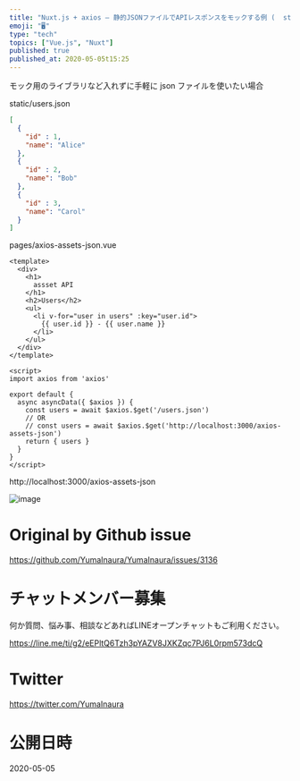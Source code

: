 ```yaml
---
title: "Nuxt.js + axios – 静的JSONファイルでAPIレスポンスをモックする例 (  static json file like "
emoji: "🖥"
type: "tech"
topics: ["Vue.js", "Nuxt"]
published: true
published_at: 2020-05-05t15:25
---
```


モック用のライブラリなど入れずに手軽に json ファイルを使いたい場合


static/users.json

```json
[
  {
    "id" : 1,
    "name": "Alice"
  },
  {
    "id" : 2,
    "name": "Bob"
  },
  {
    "id" : 3,
    "name": "Carol"
  }
]

```


pages/axios-assets-json.vue


```vue
<template>
  <div>
    <h1>
      assset API
    </h1>
    <h2>Users</h2>
    <ul>
      <li v-for="user in users" :key="user.id">
        {{ user.id }} - {{ user.name }}
      </li>
    </ul>
  </div>
</template>

<script>
import axios from 'axios'

export default {
  async asyncData({ $axios }) {
    const users = await $axios.$get('/users.json')
    // OR
    // const users = await $axios.$get('http://localhost:3000/axios-assets-json')
    return { users }
  }
}
</script>

```

http://localhost:3000/axios-assets-json

![image](https://user-images.githubusercontent.com/13635059/80937567-a1006500-8e10-11ea-9ec7-8bc97cee737a.png)


# Original by Github issue

https://github.com/YumaInaura/YumaInaura/issues/3136











<!-- Update From Qiita API -->

# チャットメンバー募集


何か質問、悩み事、相談などあればLINEオープンチャットもご利用ください。

https://line.me/ti/g2/eEPltQ6Tzh3pYAZV8JXKZqc7PJ6L0rpm573dcQ





# Twitter


https://twitter.com/YumaInaura


<!-- Update From Qiita API -->



# 公開日時

2020-05-05
